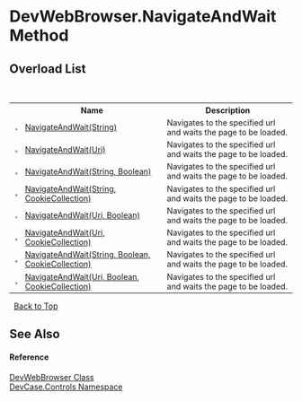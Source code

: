 # DevWebBrowser.NavigateAndWait Method 
 


## Overload List
&nbsp;<table><tr><th></th><th>Name</th><th>Description</th></tr><tr><td>![Public method](media/pubmethod.gif "Public method")</td><td><a href="M_DevCase_Controls_DevWebBrowser_NavigateAndWait">NavigateAndWait(String)</a></td><td>
Navigates to the specified url and waits the page to be loaded.</td></tr><tr><td>![Public method](media/pubmethod.gif "Public method")</td><td><a href="M_DevCase_Controls_DevWebBrowser_NavigateAndWait_4">NavigateAndWait(Uri)</a></td><td>
Navigates to the specified url and waits the page to be loaded.</td></tr><tr><td>![Public method](media/pubmethod.gif "Public method")</td><td><a href="M_DevCase_Controls_DevWebBrowser_NavigateAndWait_1">NavigateAndWait(String, Boolean)</a></td><td>
Navigates to the specified url and waits the page to be loaded.</td></tr><tr><td>![Public method](media/pubmethod.gif "Public method")</td><td><a href="M_DevCase_Controls_DevWebBrowser_NavigateAndWait_3">NavigateAndWait(String, CookieCollection)</a></td><td>
Navigates to the specified url and waits the page to be loaded.</td></tr><tr><td>![Public method](media/pubmethod.gif "Public method")</td><td><a href="M_DevCase_Controls_DevWebBrowser_NavigateAndWait_5">NavigateAndWait(Uri, Boolean)</a></td><td>
Navigates to the specified url and waits the page to be loaded.</td></tr><tr><td>![Public method](media/pubmethod.gif "Public method")</td><td><a href="M_DevCase_Controls_DevWebBrowser_NavigateAndWait_7">NavigateAndWait(Uri, CookieCollection)</a></td><td>
Navigates to the specified url and waits the page to be loaded.</td></tr><tr><td>![Public method](media/pubmethod.gif "Public method")</td><td><a href="M_DevCase_Controls_DevWebBrowser_NavigateAndWait_2">NavigateAndWait(String, Boolean, CookieCollection)</a></td><td>
Navigates to the specified url and waits the page to be loaded.</td></tr><tr><td>![Public method](media/pubmethod.gif "Public method")</td><td><a href="M_DevCase_Controls_DevWebBrowser_NavigateAndWait_6">NavigateAndWait(Uri, Boolean, CookieCollection)</a></td><td>
Navigates to the specified url and waits the page to be loaded.</td></tr></table>&nbsp;
<a href="#devwebbrowser.navigateandwait-method">Back to Top</a>

## See Also


#### Reference
<a href="T_DevCase_Controls_DevWebBrowser">DevWebBrowser Class</a><br /><a href="N_DevCase_Controls">DevCase.Controls Namespace</a><br />